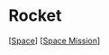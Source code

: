 # Rocket

[[Space]] [[Space Mission]]

[//begin]: # "Autogenerated link references for markdown compatibility"
[Space]: space "Space"
[Space Mission]: space-mission "Space Mission"
[//end]: # "Autogenerated link references"
